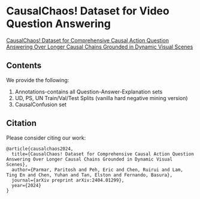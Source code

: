# CausalChaos! Dataset for Video Question Answering
[CausalChaos! Dataset for Comprehensive Causal Action Question Answering Over Longer Causal Chains Grounded in Dynamic Visual Scenes](https://arxiv.org/abs/2404.01299)


## Contents
We provide the following:
1. Annotations-contains all Question-Answer-Explanation sets
2. UD, PS, UN Train/Val/Test Splits (vanilla hard negative mining version)
3. CausalConfusion set


## Citation
Please consider citing our work:
```
@article{causalchaos2024,
  title={CausalChaos! Dataset for Comprehensive Causal Action Question Answering Over Longer Causal Chains Grounded in Dynamic Visual Scenes},
  author={Parmar, Paritosh and Peh, Eric and Chen, Ruirui and Lam, Ting En and Chen, Yuhan and Tan, Elston and Fernando, Basura},
  journal={arXiv preprint arXiv:2404.01299},
  year={2024}
}
```
